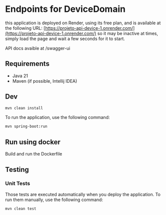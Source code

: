 # Endpoints for DeviceDomain
this application is deployed on Render, using its free plan, and is available at the following URL: [https://projeto-api-device-1.onrender.com/](https://projeto-api-device-1.onrender.com/)
so it may be inactive at times, simply load the page and wait a few seconds for it to start.

API docs avaible at /swagger-ui

## Requirements

- Java 21
- Maven (if possible, Intellij IDEA)

## Dev

```sh
mvn clean install
```
To run the application, use the following command:

```sh
mvn spring-boot:run
```

## Run using docker
Build and run the Dockerfile

## Testing
### Unit Tests
Those tests are executed automatically when you deploy the application. To run them manually, use the following command:

```sh
mvn clean test
```
